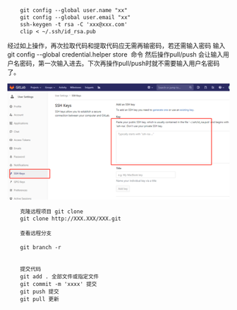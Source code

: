 

```
    git config --global user.name "xx"
    git config --global user.email "xx"
    ssh-keygen -t rsa -C 'xxx@xxx.com'
    clip < ~/.ssh/id_rsa.pub
```
经过如上操作，再次拉取代码和提取代码应无需再输密码，若还需输入密码
输入 git config --global credential.helper store  命令
然后操作pull/push 会让输入用户名密码，第一次输入进去。下次再操作pull/push时就不需要输入用户名密码了。

![](./resources/20190717143813.png)



```
    克隆远程项目 git clone
    git clone http://XXX.XXX/XXX.git

    查看远程分支

    git branch -r


    提交代码
    git add . 全部文件或指定文件
    git commit -m 'xxxx' 提交
    git push 提交
    git pull 更新

```